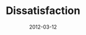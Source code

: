 ---
layout: media
category: media
series: "Game Changers"
title: "Dissatisfaction"
date: 2012-03-12
description: "This week we’re talking about how Game Changers share common
traits, including dissatisfaction with the status quo."
video: "https://s3.amazonaws.com/crossroadsvideomessages/gamechangers_01.mp4"
video-poster: "https://www.crossroads.net/uploadedfiles/gamechangers_01_still.jpg"
---